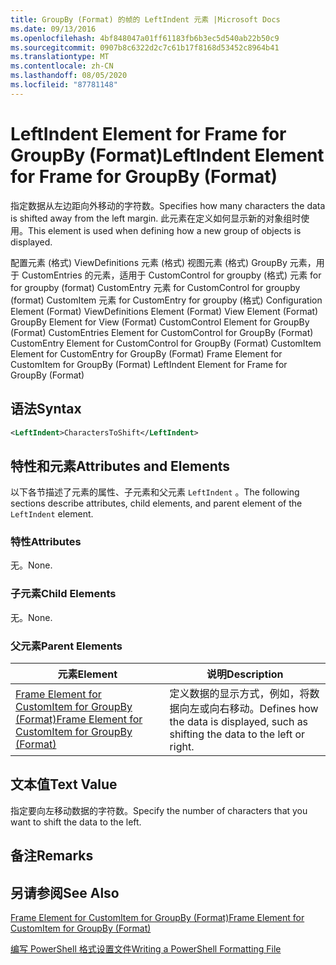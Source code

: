```yaml
---
title: GroupBy (Format) 的帧的 LeftIndent 元素 |Microsoft Docs
ms.date: 09/13/2016
ms.openlocfilehash: 4bf848047a01ff61183fb6b3ec5d540ab22b50c9
ms.sourcegitcommit: 0907b8c6322d2c7c61b17f8168d53452c8964b41
ms.translationtype: MT
ms.contentlocale: zh-CN
ms.lasthandoff: 08/05/2020
ms.locfileid: "87781148"
---
```

# <a name="leftindent-element-for-frame-for-groupby-format"></a><span data-ttu-id="4142d-102">LeftIndent Element for Frame for GroupBy (Format)</span><span class="sxs-lookup"><span data-stu-id="4142d-102">LeftIndent Element for Frame for GroupBy (Format)</span></span>

<span data-ttu-id="4142d-103">指定数据从左边距向外移动的字符数。</span><span class="sxs-lookup"><span data-stu-id="4142d-103">Specifies how many characters the data is shifted away from the left margin.</span></span> <span data-ttu-id="4142d-104">此元素在定义如何显示新的对象组时使用。</span><span class="sxs-lookup"><span data-stu-id="4142d-104">This element is used when defining how a new group of objects is displayed.</span></span>

<span data-ttu-id="4142d-105">配置元素 (格式) ViewDefinitions 元素 (格式) 视图元素 (格式) GroupBy 元素，用于 CustomEntries 的元素，适用于 CustomControl for groupby (格式) 元素 for for groupby (format) CustomEntry 元素 for CustomControl for groupby (format) CustomItem 元素 for CustomEntry for groupby (格式) </span><span class="sxs-lookup"><span data-stu-id="4142d-105">Configuration Element (Format) ViewDefinitions Element (Format) View Element (Format) GroupBy Element for View (Format) CustomControl Element for GroupBy (Format) CustomEntries Element for CustomControl for GroupBy (Format) CustomEntry Element for CustomControl for GroupBy (Format) CustomItem Element for CustomEntry for GroupBy (Format) Frame Element for CustomItem for GroupBy (Format) LeftIndent Element for Frame for GroupBy (Format)</span></span>

## <a name="syntax"></a><span data-ttu-id="4142d-106">语法</span><span class="sxs-lookup"><span data-stu-id="4142d-106">Syntax</span></span>

```xml
<LeftIndent>CharactersToShift</LeftIndent>
```

## <a name="attributes-and-elements"></a><span data-ttu-id="4142d-107">特性和元素</span><span class="sxs-lookup"><span data-stu-id="4142d-107">Attributes and Elements</span></span>

<span data-ttu-id="4142d-108">以下各节描述了元素的属性、子元素和父元素 `LeftIndent` 。</span><span class="sxs-lookup"><span data-stu-id="4142d-108">The following sections describe attributes, child elements, and parent element of the `LeftIndent` element.</span></span>

### <a name="attributes"></a><span data-ttu-id="4142d-109">特性</span><span class="sxs-lookup"><span data-stu-id="4142d-109">Attributes</span></span>

<span data-ttu-id="4142d-110">无。</span><span class="sxs-lookup"><span data-stu-id="4142d-110">None.</span></span>

### <a name="child-elements"></a><span data-ttu-id="4142d-111">子元素</span><span class="sxs-lookup"><span data-stu-id="4142d-111">Child Elements</span></span>

<span data-ttu-id="4142d-112">无。</span><span class="sxs-lookup"><span data-stu-id="4142d-112">None.</span></span>

### <a name="parent-elements"></a><span data-ttu-id="4142d-113">父元素</span><span class="sxs-lookup"><span data-stu-id="4142d-113">Parent Elements</span></span>

|<span data-ttu-id="4142d-114">元素</span><span class="sxs-lookup"><span data-stu-id="4142d-114">Element</span></span>|<span data-ttu-id="4142d-115">说明</span><span class="sxs-lookup"><span data-stu-id="4142d-115">Description</span></span>|
|-------------|-----------------|
|[<span data-ttu-id="4142d-116">Frame Element for CustomItem for GroupBy (Format)</span><span class="sxs-lookup"><span data-stu-id="4142d-116">Frame Element for CustomItem for GroupBy (Format)</span></span>](./frame-element-for-customitem-for-groupby-format.md)|<span data-ttu-id="4142d-117">定义数据的显示方式，例如，将数据向左或向右移动。</span><span class="sxs-lookup"><span data-stu-id="4142d-117">Defines how the data is displayed, such as shifting the data to the left or right.</span></span>|

## <a name="text-value"></a><span data-ttu-id="4142d-118">文本值</span><span class="sxs-lookup"><span data-stu-id="4142d-118">Text Value</span></span>

<span data-ttu-id="4142d-119">指定要向左移动数据的字符数。</span><span class="sxs-lookup"><span data-stu-id="4142d-119">Specify the number of characters that you want to shift the data to the left.</span></span>

## <a name="remarks"></a><span data-ttu-id="4142d-120">备注</span><span class="sxs-lookup"><span data-stu-id="4142d-120">Remarks</span></span>

## <a name="see-also"></a><span data-ttu-id="4142d-121">另请参阅</span><span class="sxs-lookup"><span data-stu-id="4142d-121">See Also</span></span>

[<span data-ttu-id="4142d-122">Frame Element for CustomItem for GroupBy (Format)</span><span class="sxs-lookup"><span data-stu-id="4142d-122">Frame Element for CustomItem for GroupBy (Format)</span></span>](./frame-element-for-customitem-for-groupby-format.md)

[<span data-ttu-id="4142d-123">编写 PowerShell 格式设置文件</span><span class="sxs-lookup"><span data-stu-id="4142d-123">Writing a PowerShell Formatting File</span></span>](./writing-a-powershell-formatting-file.md)
